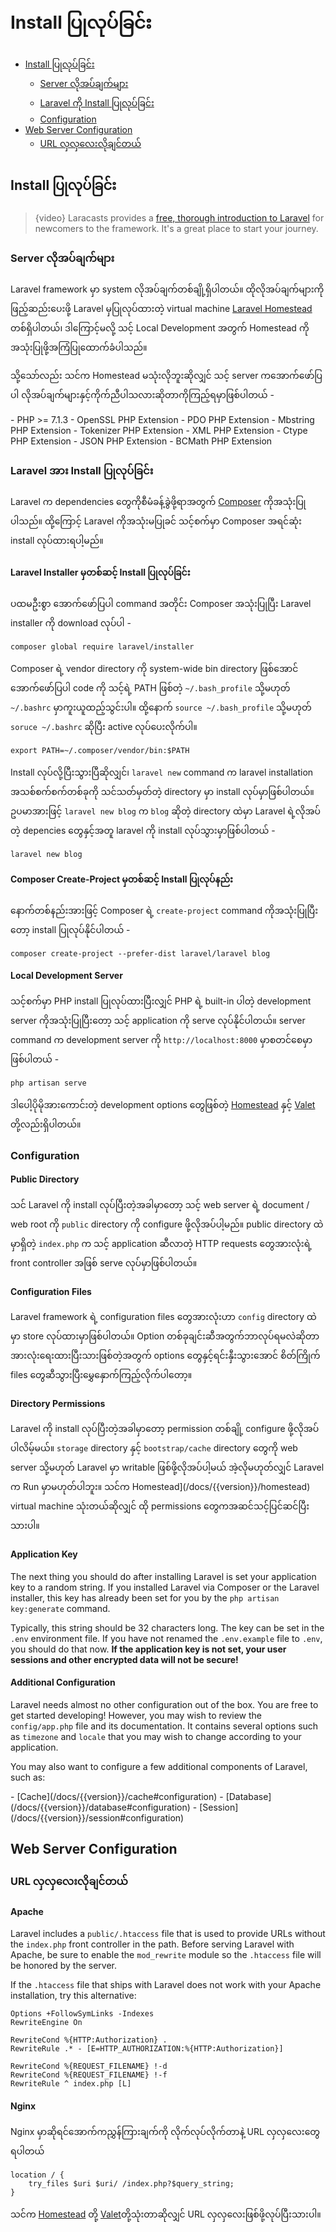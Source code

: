 # Install ပြုလုပ်ခြင်း


- [Install ပြုလုပ်ခြင်း](#installation)
    - [Server လိုအပ်ချက်များ](#server-requirements)
    - [Laravel ကို Install ပြုလုပ်ခြင်း](#installing-laravel)
    - [Configuration](#configuration)
- [Web Server Configuration](#web-server-configuration)
    - [URL လှလှလေးလိုချင်တယ်](#pretty-urls)

<a name="installation"></a>
## Install ပြုလုပ်ခြင်း

> {video} Laracasts provides a [free, thorough introduction to Laravel](http://laravelfromscratch.com) for newcomers to the framework. It's a great place to start your journey.

<a name="server-requirements"></a>
### Server လိုအပ်ချက်များ

Laravel framework မှာ system လိုအပ်ချက်တစ်ချို့ရှိပါတယ်။ ထိုလိုအပ်ချက်များကိုဖြည့်ဆည်းပေးဖို့ Laravel မှပြုလုပ်ထားတဲ့ virtual machine [Laravel Homestead](/docs/{{version}}/homestead) တစ်ရှိပါတယ်၊ ဒါကြောင့်မလို့ သင့် Local Development အတွက် Homestead ကိုအသုံးပြုဖို့အကြံပြုထောက်ခံပါသည်။

သို့သော်လည်း သင်က Homestead မသုံးလိုဘူးဆိုလျှင် သင့် server ကအောက်ဖော်ပြပါ လိုအပ်ချက်များနှင့်ကိုက်ညီပါသလားဆိုတာကိုကြည့်ရမှာဖြစ်ပါတယ် -

<div class="content-list" markdown="1">
- PHP >= 7.1.3
- OpenSSL PHP Extension
- PDO PHP Extension
- Mbstring PHP Extension
- Tokenizer PHP Extension
- XML PHP Extension
- Ctype PHP Extension
- JSON PHP Extension
- BCMath PHP Extension
</div>

<a name="installing-laravel"></a>
### Laravel အား Install ပြုလုပ်ခြင်း

Laravel က dependencies တွေကိုစီမံခန့်ခွဲဖို့ရာအတွက် [Composer](https://getcomposer.org) ကိုအသုံးပြုပါသည်။ ထို့ကြောင့် Laravel ကိုအသုံးမပြုခင် သင့်စက်မှာ Composer အရင်ဆုံး install လုပ်ထားရပါ့မည်။

#### Laravel Installer မှတစ်ဆင့် Install ပြုလုပ်ခြင်း

ပထမဦးစွာ အောက်ဖော်ပြပါ command အတိုင်း Composer အသုံးပြုပြီး Laravel installer ကို download လုပ်ပါ - 

    composer global require laravel/installer

Composer ရဲ့ vendor directory ကို system-wide bin directory ဖြစ်အောင်အောက်ဖော်ပြပါ code ကို သင့်ရဲ့ PATH ဖြစ်တဲ့ `~/.bash_profile` သို့မဟုတ် `~/.bashrc` မှာကူးယူထည့်သွင်းပါ။ ထို့နောက် `source ~/.bash_profile` သို့မဟုတ် `soruce ~/.bashrc` ဆိုပြီး active လုပ်ပေးလိုက်ပါ။

```
export PATH=~/.composer/vendor/bin:$PATH
```

Install လုပ်လို့ပြီးသွားပြီဆိုလျှင်၊ `laravel new` command က laravel installation အသစ်စက်စက်တစ်ခုကို သင်သတ်မှတ်တဲ့ directory မှာ install လုပ်မှာဖြစ်ပါတယ်။ ဥပမာအားဖြင့် `laravel new blog` က `blog` ဆိုတဲ့ directory ထဲမှာ Laravel ရဲ့လိုအပ်တဲ့ depencies တွေနှင့်အတူ laravel ကို install လုပ်သွားမှာဖြစ်ပါတယ် -

    laravel new blog


#### Composer Create-Project မှတစ်ဆင့် Install ပြုလုပ်နည်း

နောက်တစ်နည်းအားဖြင့် Composer ရဲ့ `create-project` command ကိုအသုံးပြုပြီးတော့ install ပြုလုပ်နိုင်ပါတယ် -

    composer create-project --prefer-dist laravel/laravel blog

#### Local Development Server

သင့်စက်မှာ PHP install ပြုလုပ်ထားပြီးလျှင် PHP ရဲ့ built-in ပါတဲ့ development server ကိုအသုံးပြုပြီးတော့ သင့် application ကို serve လုပ်နိုင်ပါတယ်။ server command က development server ကို `http://localhost:8000` မှာစတင်စေမှာဖြစ်ပါတယ် - 

    php artisan serve

ဒါပေါ့ပိုမိုအားကောင်းတဲ့ development options တွေဖြစ်တဲ့ [Homestead](/docs/{{version}}/homestead) နှင့် [Valet](/docs/{{version}}/valet) တို့လည်းရှိပါတယ်။

<a name="configuration"></a>
### Configuration

#### Public Directory

သင် Laravel ကို install လုပ်ပြီးတဲ့အခါမှာတော့ သင့် web server ရဲ့ document / web root ကို `public` directory ကို configure ဖို့လိုအပ်ပါ့မည်။ public directory ထဲမှာရှိတဲ့ `index.php` က သင့် application ဆီလာတဲ့ HTTP requests တွေအားလုံးရဲ့ front controller အဖြစ် serve လုပ်မှာဖြစ်ပါတယ်။

#### Configuration Files

Laravel framework ရဲ့ configuration files တွေအားလုံးဟာ `config` directory ထဲမှာ store လုပ်ထားမှာဖြစ်ပါတယ်။ Option တစ်ခုချင်းဆီအတွက်ဘာလုပ်ရမလဲဆိုတာအားလုံးရေးထားပြီးသားဖြစ်တဲ့အတွက် options တွေနှင့်ရင်းနှီးသွားအောင် စိတ်ကြိုက် files တွေဆီသွားပြီးမွှေနှောက်ကြည့်လိုက်ပါတော့။

#### Directory Permissions

Laravel ကို install လုပ်ပြီးတဲ့အခါမှာတော့ permission တစ်ချို့ configure ဖို့လိုအပ်ပါလိမ့်မယ်။ `storage` directory နှင့် `bootstrap/cache` directory တွေကို web server သို့မဟုတ် Laravel မှာ writable ဖြစ်ဖို့လိုအပ်ပါ့မယ် အဲ့လိုမဟုတ်လျှင် Laravel က Run မှာမဟုတ်ပါဘူး။ သင်က Homestead](/docs/{{version}}/homestead) virtual machine သုံးတယ်ဆိုလျှင် ထို permissions တွေကအဆင်သင့်ပြင်ဆင်ပြီးသားပါ။

#### Application Key

The next thing you should do after installing Laravel is set your application key to a random string. If you installed Laravel via Composer or the Laravel installer, this key has already been set for you by the `php artisan key:generate` command.

Typically, this string should be 32 characters long. The key can be set in the `.env` environment file. If you have not renamed the `.env.example` file to `.env`, you should do that now. **If the application key is not set, your user sessions and other encrypted data will not be secure!**

#### Additional Configuration

Laravel needs almost no other configuration out of the box. You are free to get started developing! However, you may wish to review the `config/app.php` file and its documentation. It contains several options such as `timezone` and `locale` that you may wish to change according to your application.

You may also want to configure a few additional components of Laravel, such as:

<div class="content-list" markdown="1">
- [Cache](/docs/{{version}}/cache#configuration)
- [Database](/docs/{{version}}/database#configuration)
- [Session](/docs/{{version}}/session#configuration)
</div>

<a name="web-server-configuration"></a>
## Web Server Configuration

<a name="pretty-urls"></a>
### URL လှလှလေးလိုချင်တယ်

#### Apache

Laravel includes a `public/.htaccess` file that is used to provide URLs without the `index.php` front controller in the path. Before serving Laravel with Apache, be sure to enable the `mod_rewrite` module so the `.htaccess` file will be honored by the server.

If the `.htaccess` file that ships with Laravel does not work with your Apache installation, try this alternative:

    Options +FollowSymLinks -Indexes
    RewriteEngine On

    RewriteCond %{HTTP:Authorization} .
    RewriteRule .* - [E=HTTP_AUTHORIZATION:%{HTTP:Authorization}]

    RewriteCond %{REQUEST_FILENAME} !-d
    RewriteCond %{REQUEST_FILENAME} !-f
    RewriteRule ^ index.php [L]

#### Nginx

Nginx မှာဆိုရင်အောက်ကညွှန်ကြားချက်ကို လိုက်လုပ်လိုက်တာနဲ့ URL လှလှလေးတွေရပါတယ်

    location / {
        try_files $uri $uri/ /index.php?$query_string;
    }

သင်က [Homestead](/docs/{{version}}/homestead) တို့ [Valet](/docs/{{version}}/valet)တို့သုံးတာဆိုလျှင် URL လှလှလေးဖြစ်ဖို့လုပ်ပြီးသားပါ။
